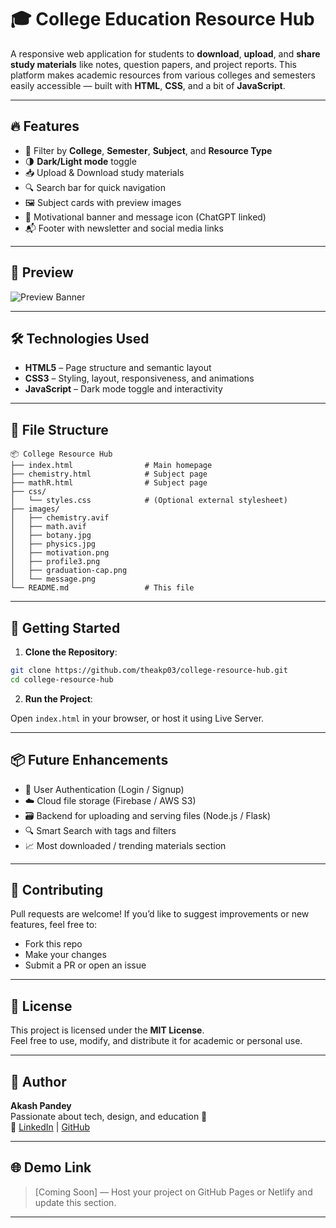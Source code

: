 
# 🎓 College Education Resource Hub

A responsive web application for students to **download**, **upload**, and **share study materials** like notes, question papers, and project reports. This platform makes academic resources from various colleges and semesters easily accessible — built with **HTML**, **CSS**, and a bit of **JavaScript**.

---

## 🔥 Features

- 🎯 Filter by **College**, **Semester**, **Subject**, and **Resource Type**
- 🌗 **Dark/Light mode** toggle
- 📥 Upload & Download study materials
- 🔍 Search bar for quick navigation
- 🖼️ Subject cards with preview images
- 💬 Motivational banner and message icon (ChatGPT linked)
- 📬 Footer with newsletter and social media links

---

## 📸 Preview

![Preview Banner]()

---

## 🛠️ Technologies Used

- **HTML5** – Page structure and semantic layout
- **CSS3** – Styling, layout, responsiveness, and animations
- **JavaScript** – Dark mode toggle and interactivity

---

## 📁 File Structure

```
📦 College Resource Hub
├── index.html                # Main homepage
├── chemistry.html            # Subject page
├── mathR.html                # Subject page
├── css/
│   └── styles.css            # (Optional external stylesheet)
├── images/
│   ├── chemistry.avif
│   ├── math.avif
│   ├── botany.jpg
│   ├── physics.jpg
│   ├── motivation.png
│   ├── profile3.png
│   ├── graduation-cap.png
│   └── message.png
└── README.md                 # This file
```

---

## 🚀 Getting Started

1. **Clone the Repository**:

```bash
git clone https://github.com/theakp03/college-resource-hub.git
cd college-resource-hub
```

2. **Run the Project**:

Open `index.html` in your browser, or host it using Live Server.

---

## 📦 Future Enhancements

- 🔐 User Authentication (Login / Signup)
- ☁️ Cloud file storage (Firebase / AWS S3)
- 🗃️ Backend for uploading and serving files (Node.js / Flask)
- 🔍 Smart Search with tags and filters
- 📈 Most downloaded / trending materials section

---

## 🤝 Contributing

Pull requests are welcome! If you’d like to suggest improvements or new features, feel free to:

- Fork this repo
- Make your changes
- Submit a PR or open an issue

---

## 📄 License

This project is licensed under the **MIT License**.  
Feel free to use, modify, and distribute it for academic or personal use.

---

## 👤 Author

**Akash Pandey**  
Passionate about tech, design, and education 🌱  
🔗 [LinkedIn](https://www.linkedin.com/) | [GitHub](https://github.com/theakp03)

---

## 🌐 Demo Link

> [Coming Soon] — Host your project on GitHub Pages or Netlify and update this section.

---

